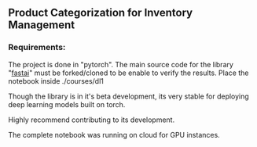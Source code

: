 ## Product Categorization for Inventory Management

### Requirements:

The project is done in "pytorch". The main source code for the library "[fastai](https://github.com/fastai/fastai)" must be forked/cloned to be enable to verify the results. Place the notebook inside ./courses/dl1

Though the library is in it's beta development, its very stable for deploying deep learning models built on torch.

Highly recommend contributing to its development.

The complete notebook was running on cloud for GPU instances.



 